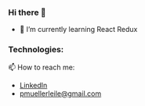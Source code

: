 ### Hi there 👋

- 🌱 I’m currently learning React Redux

### Technologies: 

📫 How to reach me:
* [LinkedIn](https://www.linkedin.com/in/pcmueller?trk=profile-badge)
* pmuellerleile@gmail.com

